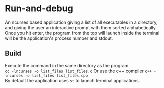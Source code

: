 # Run-and-debug
An ncurses based application giving a list of all executables in a directory, and giving the user an interactive prompt with them sorted alphabetically. Once you hit enter, the program from the top will launch inside the terminal will be the application's process number and stdout.

## Build
Execute the command in the same directory as the program.<br/>
```cc -lncurses -o list_files list_files.c```
Or use the c++ compiler
```c++ -lncurses -o list_files list_files.cpp```
<br/>By default the application uses ```st``` to launch terminal applications.<br/>

